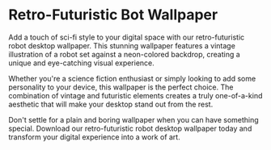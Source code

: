 <!--font:Poppins-->

# Retro-Futuristic Bot Wallpaper

Add a touch of sci-fi style to your digital space with our retro-futuristic robot desktop wallpaper. This stunning wallpaper features a vintage illustration of a robot set against a neon-colored backdrop, creating a unique and eye-catching visual experience.

Whether you're a science fiction enthusiast or simply looking to add some personality to your device, this wallpaper is the perfect choice. The combination of vintage and futuristic elements creates a truly one-of-a-kind aesthetic that will make your desktop stand out from the rest.

Don't settle for a plain and boring wallpaper when you can have something special. Download our retro-futuristic robot desktop wallpaper today and transform your digital experience into a work of art.

<!--

Write me markdown content of website with wallpaper:

"A retro-futuristic wallpaper featuring a vintage illustration of a robot, set against a neon-colored background."

The header of the page should not be copy of the text but rather a real content of the website which is using this wallpaper.


---


# Retro-Futuristic Robot Wallpaper

Decorate your desktop or phone screen with this stunning retro-futuristic wallpaper. Featuring a vintage illustration of a robot, set against a neon-colored background, this wallpaper is sure to add a touch of sci-fi style to your digital space.

Whether you're a fan of classic science fiction or just love the unique aesthetic of retro-futurism, this wallpaper is the perfect choice for adding some personality to your device. So why wait? Download it today and start enjoying your new, stylish digital look!


---


Heading should not include word "wallpaper". The website should not be about the wallpaper itself, wallpaper is just a related background, rewrite whole content.


---


# Retro-Futuristic Robot Desktop Background

Transform your digital space with a touch of sci-fi style. Our retro-futuristic desktop background features a vintage illustration of a robot set against a neon-colored backdrop, creating a unique and eye-catching visual experience.

Whether you're a science fiction enthusiast or simply looking to add some personality to your device, this desktop background is the perfect choice. The combination of vintage and futuristic elements creates a truly one-of-a-kind aesthetic that will make your desktop stand out from the rest.

So why settle for a boring, plain background when you can have something truly special? Download our retro-futuristic robot desktop background today and take your digital experience to the next level!


---


Heading is too long, rewrite whole content.


---


# Retro-Futuristic Robot Background

Elevate your digital experience with our retro-futuristic robot background. This unique desktop backdrop features a vintage illustration of a robot set against a neon-colored backdrop, creating a striking and memorable visual display.

Whether you're a fan of science fiction or simply looking to add some personality to your device, this background is the perfect choice. The combination of vintage and futuristic elements creates a truly one-of-a-kind aesthetic that will make your desktop stand out from the rest.

Why settle for a plain and boring background when you can have something special? Download our retro-futuristic robot background today and transform your digital space into a work of art.


---


Heading is too long, rewrite whole content.


---


# Retro-Futuristic Robot Desktop Wallpaper

Add a touch of sci-fi style to your digital space with our retro-futuristic robot desktop wallpaper. This stunning wallpaper features a vintage illustration of a robot set against a neon-colored backdrop, creating a unique and eye-catching visual experience.

Whether you're a science fiction enthusiast or simply looking to add some personality to your device, this wallpaper is the perfect choice. The combination of vintage and futuristic elements creates a truly one-of-a-kind aesthetic that will make your desktop stand out from the rest.

Don't settle for a plain and boring wallpaper when you can have something special. Download our retro-futuristic robot desktop wallpaper today and transform your digital experience into a work of art.


---


Write me a Google font which is best fitting for the website.

Pick from the list:
- Open Sans
- Dancing Script
- Raleway
- Roboto
- Lobster
- IBM Plex Sans
- Lato
- Orbitron
- Playfair Display
- Futura
- Poppins
- Montserrat
- Great Vibes
- Exo 2
- Barlow Condensed
- Inter
- Alegreya


Write just the font name nothing else.


---


Poppins

-->
